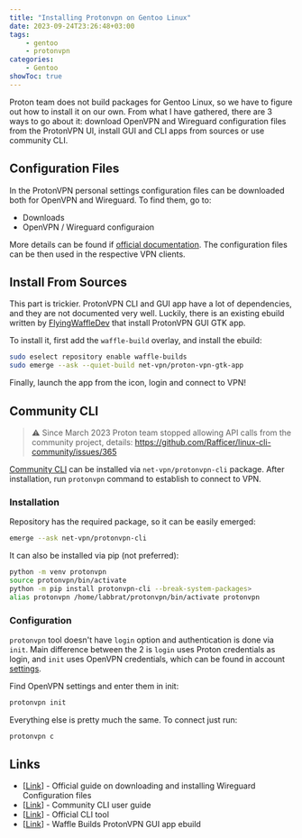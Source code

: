 ```yaml
---
title: "Installing Protonvpn on Gentoo Linux"
date: 2023-09-24T23:26:48+03:00
tags:
    - gentoo
    - protonvpn
categories:
    - Gentoo
showToc: true
---
```


Proton team does not build packages for Gentoo Linux, so we have to 
figure out how to install it on our own. From what I have gathered, 
there are 3 ways to go about it: download OpenVPN and Wireguard 
configuration files from the ProtonVPN UI, install GUI and CLI apps 
from sources or use community CLI.  

## Configuration Files
In the ProtonVPN personal settings configuration files can be downloaded 
both for OpenVPN and Wireguard. To find them, go to:
* Downloads
* OpenVPN / Wireguard configuraion

More details can be found if [official documentation](https://protonvpn.com/support/wireguard-manual-linux/). 
The configuration files can be then used in the respective VPN clients.  


## Install From Sources
This part is trickier. ProtonVPN CLI and GUI app have a lot of dependencies, and they are not 
documented very well. Luckily, there is an existing ebuild written by [FlyingWaffleDev](https://github.com/FlyingWaffleDev) 
that install ProtonVPN GUI GTK app.  

To install it, first add the `waffle-build` overlay, and install the ebuild:
```bash
sudo eselect repository enable waffle-builds
sudo emerge --ask --quiet-build net-vpn/proton-vpn-gtk-app
```

Finally, launch the app from the icon, login and connect to VPN!  


## Community CLI
> ⚠️ Since March 2023 Proton team stopped allowing API calls from 
> the community project, details: https://github.com/Rafficer/linux-cli-community/issues/365

[Community CLI](https://github.com/Rafficer/linux-cli-community) 
can be installed via `net-vpn/protonvpn-cli` package. 
After installation, run `protonvpn` command to establish to connect to VPN. 

### Installation
Repository has the required package, so it can be easily emerged:
```bash
emerge --ask net-vpn/protonvpn-cli
```

It can also be installed via pip (not preferred):
```bash
python -m venv protonvpn
source protonvpn/bin/activate
python -m pip install protonvpn-cli --break-system-packages>
alias protonvpn /home/labbrat/protonvpn/bin/activate protonvpn
```

### Configuration
`protonvpn` tool doesn't have `login` option and authentication 
is done via `init`. Main difference between the 2 is `login` uses 
Proton credentials as login, and `init` uses OpenVPN credentials, 
which can be found in account [settings](https://account.protonvpn.com/account).  

Find OpenVPN settings and enter them in init:
```bash
protonvpn init
```

Everything else is pretty much the same. To connect just run:
```bash
protonvpn c
```

## Links
- [[Link](https://protonvpn.com/support/wireguard-manual-linux/)] - Official guide on downloading and installing Wireguard Configuration files
- [[Link](https://github.com/Rafficer/linux-cli-community/blob/master/USAGE.md)] - Community CLI user guide
- [[Link](https://protonvpn.com/support/official-linux-client)] - Official CLI tool
- [[Link](https://github.com/FlyingWaffleDev/waffle-builds/tree/master/net-vpn/proton-vpn-gtk-app)] - Waffle Builds ProtonVPN GUI app ebuild

